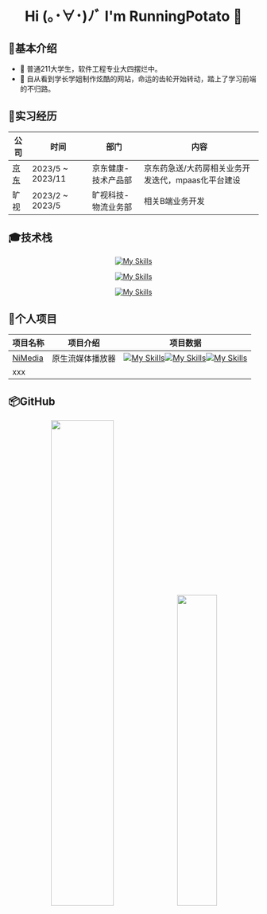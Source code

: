 <div align="center">

# Hi (｡･∀･)ﾉﾞ I'm RunningPotato 🥔</h1>

</div>

## 📧基本介绍

- 🎹 普通211大学生，软件工程专业大四摆烂中。
- 🎷 自从看到学长学姐制作炫酷的网站，命运的齿轮开始转动，踏上了学习前端的不归路。

## 📕实习经历

<div align="center">

| 公司                                 | 时间             | 部门                | 内容                                               |
| ------------------------------------ | ---------------- | ------------------- | -------------------------------------------------- |
| [京东](https://about.jd.com/company) | 2023/5 ~ 2023/11 | 京东健康-技术产品部 | 京东药急送/大药房相关业务开发迭代，mpaas化平台建设 |
| 旷视                                 | 2023/2 ~ 2023/5  | 旷视科技-物流业务部 | 相关B端业务开发                                    |

</div>


## 🎓技术栈

<div align="center">

[![My Skills](https://skillicons.dev/icons?i=vue,react)](https://skillicons.dev)

[![My Skills](https://skillicons.dev/icons?i=webpack,vite,rollup)](https://skillicons.dev)

[![My Skills](https://skillicons.dev/icons?i=js,ts,nodejs,python,java)](https://skillicons.dev)

</div>

## 📝个人项目

<div align="center">

| 项目名称                                       | 项目介绍         | 项目数据                                                     |
| :--------------------------------------------- | ---------------- | ------------------------------------------------------------ |
| [NiMedia ](https://github.com/ypf2021/NiMedia) | 原生流媒体播放器 | [![My Skills](https://img.shields.io/github/stars/LonelySnowman/sv3-template)](https://github.com/lonelysnowman/sv3-template)[![My Skills](https://img.shields.io/github/forks/LonelySnowman/sv3-template)](https://github.com/lonelysnowman/sv3-template)[![My Skills](https://img.shields.io/github/issues/LonelySnowman/sv3-template)](https://github.com/lonelysnowman/sv3-template) |
| xxx                                            |                  |                                                              |

</div>

## 📦GitHub

<div align="center">
  <img width="50%" src="https://github-readme-stats.vercel.app/api?username=ypf2021&theme=highcontrast" />
  <img width="40%" src="https://cdn.jsdelivr.net/gh/lonelysnowman/lonelysnowman/imgs/code.gif" />
</div>

​      